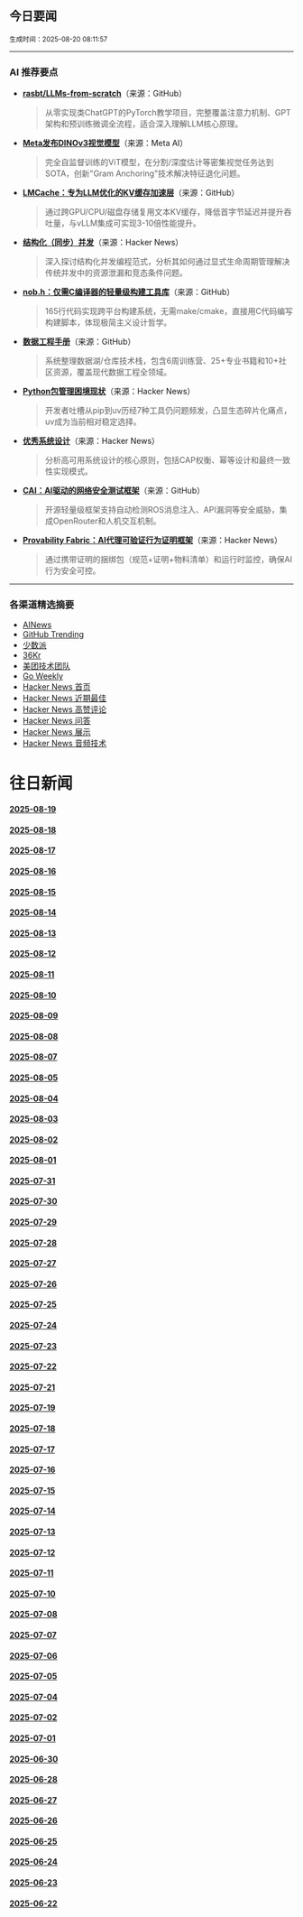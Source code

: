 ## 今日要闻

<sub> 生成时间：2025-08-20 08:11:57</sub>


---

### AI 推荐要点

- **[rasbt/LLMs-from-scratch](https://github.com/rasbt/LLMs-from-scratch)**（来源：GitHub）  
  > 从零实现类ChatGPT的PyTorch教学项目，完整覆盖注意力机制、GPT架构和预训练微调全流程，适合深入理解LLM核心原理。

- **[Meta发布DINOv3视觉模型](https://ai.meta.com/dinov3/)**（来源：Meta AI）  
  > 完全自监督训练的ViT模型，在分割/深度估计等密集视觉任务达到SOTA，创新"Gram Anchoring"技术解决特征退化问题。

- **[LMCache：专为LLM优化的KV缓存加速层](https://github.com/LMCache/LMCache)**（来源：GitHub）  
  > 通过跨GPU/CPU/磁盘存储复用文本KV缓存，降低首字节延迟并提升吞吐量，与vLLM集成可实现3-10倍性能提升。

- **[结构化（同步）并发](https://news.ycombinator.com/item?id=44945783)**（来源：Hacker News）  
  > 深入探讨结构化并发编程范式，分析其如何通过显式生命周期管理解决传统并发中的资源泄漏和竞态条件问题。

- **[nob.h：仅需C编译器的轻量级构建工具库](https://github.com/tsoding/nob.h)**（来源：GitHub）  
  > 165行代码实现跨平台构建系统，无需make/cmake，直接用C代码编写构建脚本，体现极简主义设计哲学。

- **[数据工程手册](https://github.com/DataExpert-io/data-engineer-handbook)**（来源：GitHub）  
  > 系统整理数据湖/仓库技术栈，包含6周训练营、25+专业书籍和10+社区资源，覆盖现代数据工程全领域。

- **[Python包管理困境现状](https://news.ycombinator.com/item?id=44895593)**（来源：Hacker News）  
  > 开发者吐槽从pip到uv历经7种工具仍问题频发，凸显生态碎片化痛点，uv成为当前相对稳定选择。

- **[优秀系统设计](https://news.ycombinator.com/item?id=44921137)**（来源：Hacker News）  
  > 分析高可用系统设计的核心原则，包括CAP权衡、幂等设计和最终一致性实现模式。

- **[CAI：AI驱动的网络安全测试框架](https://github.com/aliasrobotics/cai)**（来源：GitHub）  
  > 开源轻量级框架支持自动检测ROS消息注入、API漏洞等安全威胁，集成OpenRouter和人机交互机制。

- **[Provability Fabric：AI代理可验证行为证明框架](https://news.ycombinator.com/item?id=44945141)**（来源：Hacker News）  
  > 通过携带证明的捆绑包（规范+证明+物料清单）和运行时监控，确保AI行为安全可控。

---

### 各渠道精选摘要
- [AINews](./2025-08-20/ai_news_summary_2025-08-20.md)
- [GitHub Trending](./2025-08-20/github_trending_2025-08-20.md)
- [少数派](./2025-08-20/shaoshupai_2025-08-20.md)
- [36Kr](./2025-08-20/36kr_summary_2025-08-20.md)
- [美团技术团队](./2025-08-20/meituan_2025-08-20.md)
- [Go Weekly](./2025-08-20/go_weekly_2025-08-20.md)
- [Hacker News 首页](./2025-08-20/hacker_news_frontpage_2025-08-20.md)
- [Hacker News 近期最佳](./2025-08-20/hacker_news_best_2025-08-20.md)
- [Hacker News 高赞评论](./2025-08-20/hacker_news_top_comments_2025-08-20.md)
- [Hacker News 问答](./2025-08-20/hacker_news_ask_2025-08-20.md)
- [Hacker News 展示](./2025-08-20/hacker_news_show_2025-08-20.md)
- [Hacker News 音频技术](./2025-08-20/hacker_news_audio_tech_2025-08-20.md)

# 往日新闻

#### [2025-08-19](./2025-08-19/newsletter.md)

#### [2025-08-18](./2025-08-18/newsletter.md)

#### [2025-08-17](./2025-08-17/newsletter.md)

#### [2025-08-16](./2025-08-16/newsletter.md)

#### [2025-08-15](./2025-08-15/newsletter.md)

#### [2025-08-14](./2025-08-14/newsletter.md)

#### [2025-08-13](./2025-08-13/newsletter.md)

#### [2025-08-12](./2025-08-12/newsletter.md)

#### [2025-08-11](./2025-08-11/newsletter.md)

#### [2025-08-10](./2025-08-10/newsletter.md)

#### [2025-08-09](./2025-08-09/newsletter.md)

#### [2025-08-08](./2025-08-08/newsletter.md)

#### [2025-08-07](./2025-08-07/newsletter.md)

#### [2025-08-05](./2025-08-05/newsletter.md)

#### [2025-08-04](./2025-08-04/newsletter.md)

#### [2025-08-03](./2025-08-03/newsletter.md)

#### [2025-08-02](./2025-08-02/newsletter.md)

#### [2025-08-01](./2025-08-01/newsletter.md)

#### [2025-07-31](./2025-07-31/newsletter.md)

#### [2025-07-30](./2025-07-30/newsletter.md)

#### [2025-07-29](./2025-07-29/newsletter.md)

#### [2025-07-28](./2025-07-28/newsletter.md)

#### [2025-07-27](./2025-07-27/newsletter.md)

#### [2025-07-26](./2025-07-26/newsletter.md)

#### [2025-07-25](./2025-07-25/newsletter.md)

#### [2025-07-24](./2025-07-24/newsletter.md)

#### [2025-07-23](./2025-07-23/newsletter.md)

#### [2025-07-22](./2025-07-22/newsletter.md)

#### [2025-07-21](./2025-07-21/newsletter.md)

#### [2025-07-19](./2025-07-19/newsletter.md)

#### [2025-07-18](./2025-07-18/newsletter.md)

#### [2025-07-17](./2025-07-17/newsletter.md)

#### [2025-07-16](./2025-07-16/newsletter.md)

#### [2025-07-15](./2025-07-15/newsletter.md)

#### [2025-07-14](./2025-07-14/newsletter.md)

#### [2025-07-13](./2025-07-13/newsletter.md)

#### [2025-07-12](./2025-07-12/newsletter.md)

#### [2025-07-11](./2025-07-11/newsletter.md)

#### [2025-07-10](./2025-07-10/newsletter.md)

#### [2025-07-08](./2025-07-08/newsletter.md)

#### [2025-07-07](./2025-07-07/newsletter.md)

#### [2025-07-06](./2025-07-06/newsletter.md)

#### [2025-07-05](./2025-07-05/newsletter.md)

#### [2025-07-04](./2025-07-04/newsletter.md)

#### [2025-07-02](./2025-07-02/newsletter.md)

#### [2025-07-01](./2025-07-01/newsletter.md)

#### [2025-06-30](./2025-06-30/newsletter.md)

#### [2025-06-28](./2025-06-28/newsletter.md)

#### [2025-06-27](./2025-06-27/newsletter.md)

#### [2025-06-26](./2025-06-26/newsletter.md)

#### [2025-06-25](./2025-06-25/newsletter.md)

#### [2025-06-24](./2025-06-24/newsletter.md)

#### [2025-06-23](./2025-06-23/newsletter.md)

#### [2025-06-22](./2025-06-22/newsletter.md)
